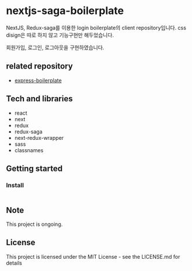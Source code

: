 # nextjs-saga-boilerplate

NextJS, Redux-saga를 이용한 login boilerplate의 client repository입니다. css disign은 따로 하지 않고 기능구현만 해두었습니다.

회원가입, 로그인, 로그아웃을 구현하였습니다.

## related repository

- [express-boilerplate](https://github.com/morethanmin/nextjs-login-boilerplate-server)

## Tech and libraries

- react
- next
- redux
- redux-saga
- next-redux-wrapper
- sass
- classnames

## Getting started

### Install

```bash
```

## Note

This project is ongoing.

## License

This project is licensed under the MIT License - see the LICENSE.md for details
